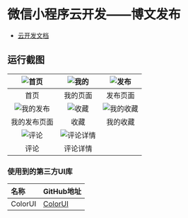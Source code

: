 # 微信小程序云开发——博文发布

- [云开发文档](https://developers.weixin.qq.com/miniprogram/dev/wxcloud/basis/getting-started.html)

## 运行截图

| ![首页](https://github.com/togettoyou/miniprogram-blog/blob/master/screenshots/Snipaste_2019-09-27_01-30-07.png) | ![我的](https://github.com/togettoyou/miniprogram-blog/blob/master/screenshots/Snipaste_2019-09-27_01-25-16.png) | ![发布](https://github.com/togettoyou/miniprogram-blog/blob/master/screenshots/Snipaste_2019-09-27_01-27-29.png) |
| :----------------------------------------------------------: | :----------------------------------------------------------: | :----------------------------------------------------------: |
|                             首页                             |                           我的页面                           |                           发布页面                           |
| ![我的发布](https://github.com/togettoyou/miniprogram-blog/blob/master/screenshots/Snipaste_2019-09-27_01-27-47.png) | ![收藏](https://github.com/togettoyou/miniprogram-blog/blob/master/screenshots/Snipaste_2019-09-27_01-37-34.png) | ![我的收藏](https://github.com/togettoyou/miniprogram-blog/blob/master/screenshots/Snipaste_2019-09-27_01-37-41.png) |
|                         我的发布页面                         |                             收藏                             |                           我的收藏                           |
| ![评论](https://github.com/togettoyou/miniprogram-blog/blob/master/screenshots/Snipaste_2019-09-27_01-30-52.png) | ![评论详情](https://github.com/togettoyou/miniprogram-blog/blob/master/screenshots/Snipaste_2019-09-27_01-33-56.png) |                                                              |
|                             评论                             |                           评论详情                           |                                                              |

### 使用到的第三方UI库


| 名称    | GitHub地址                                     |
| :------ | :--------------------------------------------- |
| ColorUI | [ColorUI](https://github.com/weilanwl/ColorUI) |
